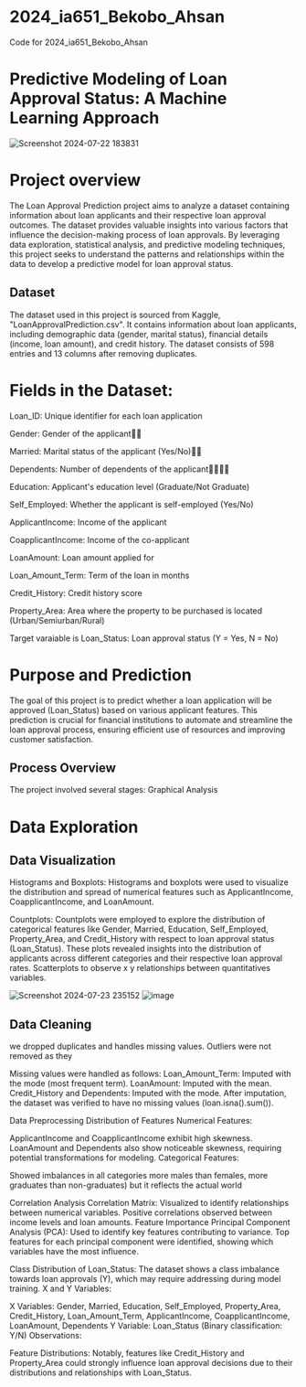 # 2024_ia651_Bekobo_Ahsan
Code for 2024_ia651_Bekobo_Ahsan
#  Predictive Modeling of Loan Approval Status: A Machine Learning Approach
![Screenshot 2024-07-22 183831](https://github.com/user-attachments/assets/a2a8efaf-be86-4637-b4cd-941d909564b1)

# Project overview

The Loan Approval Prediction project aims to analyze a dataset containing information about loan applicants and their respective loan approval outcomes. The dataset provides valuable insights into various factors that influence the decision-making process of loan approvals. By leveraging data exploration, statistical analysis, and predictive modeling techniques, this project seeks to understand the patterns and relationships within the data to develop a predictive model for loan approval status.
## Dataset
The dataset used in this project is sourced from Kaggle, "LoanApprovalPrediction.csv". It contains information about loan applicants, including demographic data (gender, marital status), financial details (income, loan amount), and credit history. The dataset consists of 598 entries and 13 columns after removing duplicates.

# Fields in the Dataset:

Loan_ID: Unique identifier for each loan application

Gender: Gender of the applicant👨👩

Married: Marital status of the applicant (Yes/No)👰💍

Dependents: Number of dependents of the applicant👨‍👩‍👧‍👦

Education: Applicant's education level (Graduate/Not Graduate)

Self_Employed: Whether the applicant is self-employed (Yes/No)

ApplicantIncome: Income of the applicant

CoapplicantIncome: Income of the co-applicant

LoanAmount: Loan amount applied for

Loan_Amount_Term: Term of the loan in months

Credit_History: Credit history score

Property_Area: Area where the property to be purchased is located (Urban/Semiurban/Rural)

Target varaiable is Loan_Status: Loan approval status (Y = Yes, N = No)

# Purpose and Prediction
The goal of this project is to predict whether a loan application will be approved (Loan_Status) based on various applicant features. This prediction is crucial for financial institutions to automate and streamline the loan approval process, ensuring efficient use of resources and improving customer satisfaction.

## Process Overview
The project involved several stages:
Graphical Analysis





# Data Exploration
## Data Visualization
Histograms and Boxplots: Histograms and boxplots were used to visualize the distribution and spread of numerical features such as ApplicantIncome, CoapplicantIncome, and LoanAmount. 


Countplots: Countplots were employed to explore the distribution of categorical features like Gender, Married, Education, Self_Employed, Property_Area, and Credit_History with respect to loan approval status (Loan_Status). These plots revealed insights into the distribution of applicants across different categories and their respective loan approval rates.
Scatterplots to observe x y relationships between quantitatives variables.

![Screenshot 2024-07-23 235152](https://github.com/user-attachments/assets/a46f6507-96a7-4f58-8901-b973c4966ee6) ![image](https://github.com/user-attachments/assets/5ba7a486-f508-42ca-a9db-8586989d0d43)


## Data Cleaning
we dropped duplicates and handles missing values. Outliers were not removed as they

Missing values were handled as follows:
Loan_Amount_Term: Imputed with the mode (most frequent term).
LoanAmount: Imputed with the mean.
Credit_History and Dependents: Imputed with the mode.
After imputation, the dataset was verified to have no missing values (loan.isna().sum()).



Data Preprocessing
Distribution of Features
Numerical Features:

ApplicantIncome and CoapplicantIncome exhibit high skewness.
LoanAmount and Dependents also show noticeable skewness, requiring potential transformations for modeling.
Categorical Features:

Showed imbalances in all categories more males than females, more graduates than non-graduates) but it reflects the actual world

Correlation Analysis
Correlation Matrix: Visualized to identify relationships between numerical variables.
Positive correlations observed between income levels and loan amounts.
Feature Importance
Principal Component Analysis (PCA): Used to identify key features contributing to variance.
Top features for each principal component were identified, showing which variables have the most influence.

Class Distribution of Loan_Status: The dataset shows a class imbalance towards loan approvals (Y), which may require addressing during model training.
X and Y Variables:

X Variables: Gender, Married, Education, Self_Employed, Property_Area, Credit_History, Loan_Amount_Term, ApplicantIncome, CoapplicantIncome, LoanAmount, Dependents
Y Variable: Loan_Status (Binary classification: Y/N)
Observations:


Feature Distributions: Notably, features like Credit_History and Property_Area could strongly influence loan approval decisions due to their distributions and relationships with Loan_Status.
